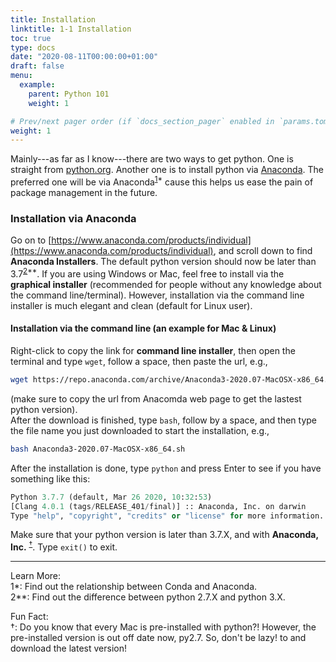 ```yaml
---
title: Installation
linktitle: 1-1 Installation
toc: true
type: docs
date: "2020-08-11T00:00:00+01:00"
draft: false
menu:
  example:
    parent: Python 101
    weight: 1

# Prev/next pager order (if `docs_section_pager` enabled in `params.toml`)
weight: 1
---
```


Mainly---as far as I know---there are two ways to get python. One is straight from [python.org](https://www.python.org). Another one is to install python via [Anaconda](https://www.anaconda.com/products/individual). The preferred one will be via Anaconda<sup>[1](#1)\*</sup> cause this helps us ease the pain of package management in the future.


### Installation via Anaconda
Go on to [https://www.anaconda.com/products/individual](https://www.anaconda.com/products/individual), and scroll down to find **Anaconda Installers**. The default python version should now be later than 3.7<sup>[2](#2)\*\*</sup>. If you are using Windows or Mac, feel free to install via the **graphical installer** (recommended for people without any knowledge about the command line/terminal). However, installation via the command line installer is much elegant and clean (default for Linux user).


#### Installation via the command line (an example for Mac & Linux)
Right-click to copy the link for **command line installer**, then open the terminal and type `wget`, follow a space, then paste the url, e.g.,
```bash
wget https://repo.anaconda.com/archive/Anaconda3-2020.07-MacOSX-x86_64.sh
```
(make sure to copy the url from Anacomda web page to get the lastest python version).\
After the download is finished, type `bash`, follow by a space, and then type the file name you just downloaded to start the installation, e.g.,
```bash
bash Anaconda3-2020.07-MacOSX-x86_64.sh
```

After the installation is done, type `python` and press Enter to see if you have something like this:
```python
Python 3.7.7 (default, Mar 26 2020, 10:32:53)
[Clang 4.0.1 (tags/RELEASE_401/final)] :: Anaconda, Inc. on darwin
Type "help", "copyright", "credits" or "license" for more information.
```
Make sure that your python version is later than 3.7.X, and with **Anaconda, Inc.** <sup>[&dagger;](#3)</sup>.
Type `exit()` to exit.

---

Learn More:\
<a name="1">1\*</a>: Find out the relationship between Conda and Anaconda.\
<a name="2">2\*\*</a>: Find out the difference between python 2.7.X and python 3.X.

Fun Fact:\
<a name="3">&dagger;</a>: Do you know that every Mac is pre-installed with python?! However, the pre-installed version is out off date now, py2.7. So, don't be lazy! to and download the latest version!
